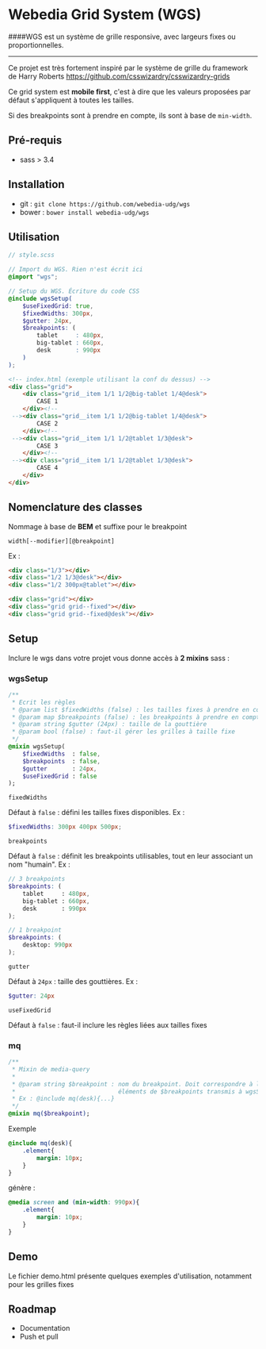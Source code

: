Webedia Grid System (WGS)
===

####WGS est un système de grille responsive, avec largeurs fixes ou proportionnelles.

--- 

Ce projet est très fortement inspiré par le système de grille du framework de Harry Roberts https://github.com/csswizardry/csswizardry-grids

Ce grid system est **mobile first**, c'est à dire que les valeurs proposées par défaut s'appliquent à toutes les tailles.

Si des breakpoints sont à prendre en compte, ils sont à base de ``min-width``.

## Pré-requis

* sass > 3.4

## Installation

* git : ``git clone https://github.com/webedia-udg/wgs``
* bower : ``bower install webedia-udg/wgs``

## Utilisation

```scss
// style.scss

// Import du WGS. Rien n'est écrit ici
@import "wgs";

// Setup du WGS. Écriture du code CSS
@include wgsSetup(
    $useFixedGrid: true,
    $fixedWidths: 300px,
    $gutter: 24px,
    $breakpoints: (
        tablet     : 480px,
        big-tablet : 660px,
        desk       : 990px
    )
);

```

```html
<!-- index.html (exemple utilisant la conf du dessus) -->
<div class="grid">
    <div class="grid__item 1/1 1/2@big-tablet 1/4@desk">
        CASE 1
    </div><!--
 --><div class="grid__item 1/1 1/2@big-tablet 1/4@desk">
        CASE 2
    </div><!--
 --><div class="grid__item 1/1 1/2@tablet 1/3@desk">
        CASE 3
    </div><!--
 --><div class="grid__item 1/1 1/2@tablet 1/3@desk">
        CASE 4
    </div>
</div>
```

## Nomenclature des classes

Nommage à base de **BEM** et suffixe pour le breakpoint

``width[--modifier][@breakpoint]``

Ex :

```html
<div class="1/3"></div>
<div class="1/2 1/3@desk"></div>
<div class="1/2 300px@tablet"></div>

<div class="grid"></div>
<div class="grid grid--fixed"></div>
<div class="grid grid--fixed@desk"></div>

```

## Setup

Inclure le wgs dans votre projet vous donne accès à **2 mixins** sass :

### wgsSetup

```sass
/**
 * Ecrit les règles
 * @param list $fixedWidths (false) : les tailles fixes à prendre en compte
 * @param map $breakpoints (false) : les breakpoints à prendre en compte
 * @param string $gutter (24px) : taille de la gouttière
 * @param bool (false) : faut-il gérer les grilles à taille fixe
 */
@mixin wgsSetup(
    $fixedWidths  : false,
    $breakpoints  : false,
    $gutter       : 24px,
    $useFixedGrid : false
);
```

``fixedWidths``

Défaut à ``false`` : défini les tailles fixes disponibles. Ex : 

```scss
$fixedWidths: 300px 400px 500px;
```

``breakpoints``

Défaut à ``false`` : définit les breakpoints utilisables, tout en leur associant  un nom "humain". Ex :

```scss
// 3 breakpoints
$breakpoints: (
    tablet     : 480px,
    big-tablet : 660px,
    desk       : 990px
);

// 1 breakpoint
$breakpoints: (
    desktop: 990px
);
```

``gutter``

Défaut à ``24px`` : taille des gouttières. Ex : 

```scss
$gutter: 24px
```

``useFixedGrid``

Défaut à ``false`` : faut-il inclure les règles liées aux tailles fixes

### mq

```sass
/**
 * Mixin de media-query
 *
 * @param string $breakpoint : nom du breakpoint. Doit correspondre à l'un des
 *                             éléments de $breakpoints transmis à wgsSetup()
 * Ex : @include mq(desk){...}
 */
@mixin mq($breakpoint);
```

Exemple 

```sass
@include mq(desk){
    .element{
        margin: 10px;
    }
}
```

génère : 

```css
@media screen and (min-width: 990px){
    .element{
        margin: 10px;
    }
}
```


## Demo

Le fichier demo.html présente quelques exemples d'utilisation, notamment pour les grilles fixes

## Roadmap

- Documentation
- Push et pull


